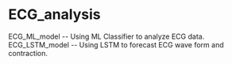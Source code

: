 # ECG_analysis
ECG_ML_model -- Using ML Classifier to analyze ECG data. 
ECG_LSTM_model -- Using LSTM to forecast ECG wave form and contraction. 
